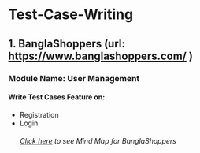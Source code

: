 # Test-Case-Writing
 ## 1. BanglaShoppers (url: https://www.banglashoppers.com/ )
 ### Module Name: User Management
  #### Write Test Cases Feature on:
- Registration 
- Login
   ###### [Click here](https://drive.google.com/file/d/1n1YLHFhUti6cvkbbxGFlzu89MezoIxZC/view?usp=sharing) to see Mind Map for BanglaShoppers
